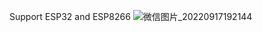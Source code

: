 Support ESP32 and ESP8266
![微信图片_20220917192144](https://user-images.githubusercontent.com/83868547/190854278-82019c12-ffd0-4787-b4b9-1b6015bec4c4.jpg)
